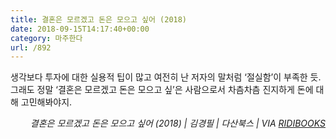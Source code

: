 ```yaml
---
title: 결혼은 모르겠고 돈은 모으고 싶어 (2018)
date: 2018-09-15T14:17:40+00:00
category: 마주한다
url: /892
---
```


생각보다 투자에 대한 실용적 팁이 많고 여전히 난 저자의 말처럼 &#8216;절실함&#8217;이 부족한 듯. 그래도 정말 &#8216;결혼은 모르겠고 돈은 모으고 싶&#8217;은 사람으로서 차츰차츰 진지하게 돈에 대해 고민해봐야지.&nbsp;

<p style="text-align:right">
  <em>결혼은 모르겠고 돈은 모으고 싶어 (2018) | 김경필</em><em>&nbsp;| 다산북스 | VIA <a href="http://ridibooks.com" target="_blank" rel="noreferrer noopener">RIDIBOOKS</a></em>
</p>
